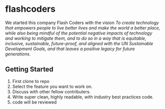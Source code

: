 # flashcoders

We started this company Flash Coders with the vision _To create technology that empowers people to live better lives and make the world a better place, while also being mindful of the potential negative impacts of technology and working to mitigate them, and to do so in a way that is equitable, inclusive, sustainable, future-proof, and aligned with the UN Sustainable Development Goals, and that leaves a positive legacy for future generations._

## Getting Started

1. First clone to repo 
2. Select the feature you want to work on. 
3. Discuss with other fellow contributers. 
4. Write super clean, highly readable, with industry best practices code. 
5. code will be reviewed
